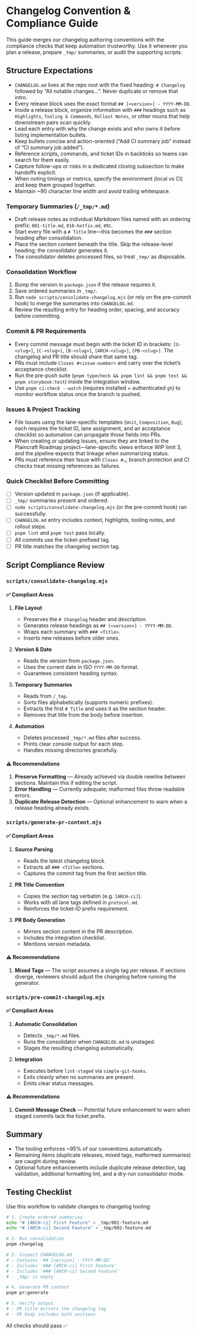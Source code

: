 # Changelog Convention & Compliance Guide

This guide merges our changelog authoring conventions with the compliance
checks that keep automation trustworthy. Use it whenever you plan a release,
prepare `_tmp/` summaries, or audit the supporting scripts.

## Structure Expectations

- `CHANGELOG.md` lives at the repo root with the fixed heading:
  `# Changelog` followed by “All notable changes…”. Never duplicate or remove
  that intro.
- Every release block uses the exact format `## [<version>] - YYYY-MM-DD`.
- Inside a release block, organize information with `###` headings such as
  `Highlights`, `Tooling & Commands`, `Rollout Notes`, or other nouns that help
  downstream pairs scan quickly.
- Lead each entry with why the change exists and who owns it before listing
  implementation bullets.
- Keep bullets concise and action-oriented (“Add CI summary job” instead of
  “CI summary job added”).
- Reference scripts, commands, and ticket IDs in backticks so teams can search
  for them easily.
- Capture follow-ups or risks in a dedicated closing subsection to make
  handoffs explicit.
- When noting timings or metrics, specify the environment (local vs CI) and
  keep them grouped together.
- Maintain ~90 character line width and avoid trailing whitespace.

### Temporary Summaries (`/_tmp/*.md`)

- Draft release notes as individual Markdown files named with an ordering
  prefix: `001-title.md`, `010-hotfix.md`, etc.
- Start every file with a `# Title` line—this becomes the `###` section heading
  after consolidation.
- Place the section content beneath the title. Skip the release-level heading;
  the consolidator generates it.
- The consolidator deletes processed files, so treat `_tmp/` as disposable.

### Consolidation Workflow

1. Bump the version in `package.json` if the release requires it.
2. Save ordered summaries in `_tmp/`.
3. Run `node scripts/consolidate-changelog.mjs` (or rely on the pre-commit
   hook) to merge the summaries into `CHANGELOG.md`.
4. Review the resulting entry for heading order, spacing, and accuracy before
   committing.

### Commit & PR Requirements

- Every commit message must begin with the ticket ID in brackets: `[U-<slug>]`,
  `[C-<slug>]`, `[B-<slug>]`, `[ARCH-<slug>]`, `[PB-<slug>]`. The changelog and
  PR title should share that same tag.
- PRs must include `Closes #<issue-number>` and carry over the ticket’s
  acceptance checklist.
- Run the pre-push suite (`pnpm typecheck && pnpm lint && pnpm test && pnpm
storybook:test`) inside the integration window.
- Use `pnpm ci:check --watch` (requires installed + authenticated `gh`) to
  monitor workflow status once the branch is pushed.

### Issues & Project Tracking

- File Issues using the lane-specific templates (`Unit`, `Composition`, `Bug`);
  each requires the ticket ID, lane assignment, and an acceptance checklist so
  automation can propagate those fields into PRs.
- When creating or updating Issues, ensure they are linked to the Plaincraft
  Roadmap project—lane-specific views enforce WIP limit 3, and the pipeline
  expects that linkage when summarizing status.
- PRs must reference their Issue with `Closes #…`; branch protection and CI
  checks treat missing references as failures.

### Quick Checklist Before Committing

- [ ] Version updated in `package.json` (if applicable).
- [ ] `_tmp/` summaries present and ordered.
- [ ] `node scripts/consolidate-changelog.mjs` (or the pre-commit hook) ran
      successfully.
- [ ] `CHANGELOG.md` entry includes context, highlights, tooling notes, and
      rollout steps.
- [ ] `pnpm lint` and `pnpm test` pass locally.
- [ ] All commits use the ticket-prefixed tag.
- [ ] PR title matches the changelog section tag.

## Script Compliance Review

### `scripts/consolidate-changelog.mjs`

#### ✅ Compliant Areas

1. **File Layout**
   - Preserves the `# Changelog` header and description.
   - Generates release headings as `## [<version>] - YYYY-MM-DD`.
   - Wraps each summary with `### <Title>`.
   - Inserts new releases before older ones.

2. **Version & Date**
   - Reads the version from `package.json`.
   - Uses the current date in ISO `YYYY-MM-DD` format.
   - Guarantees consistent heading syntax.

3. **Temporary Summaries**
   - Reads from `/_tmp`.
   - Sorts files alphabetically (supports numeric prefixes).
   - Extracts the first `# Title` and uses it as the section header.
   - Removes that title from the body before insertion.

4. **Automation**
   - Deletes processed `_tmp/*.md` files after success.
   - Prints clear console output for each step.
   - Handles missing directories gracefully.

#### ⚠️ Recommendations

1. **Preserve Formatting** — Already achieved via double newline between
   sections. Maintain this if editing the script.
2. **Error Handling** — Currently adequate; malformed files throw readable
   errors.
3. **Duplicate Release Detection** — Optional enhancement to warn when a
   release heading already exists.

### `scripts/generate-pr-content.mjs`

#### ✅ Compliant Areas

1. **Source Parsing**
   - Reads the latest changelog block.
   - Extracts all `### <Title>` sections.
   - Captures the commit tag from the first section title.

2. **PR Title Convention**
   - Copies the section tag verbatim (e.g. `[ARCH-ci]`).
   - Works with all lane tags defined in `protocol.md`.
   - Reinforces the ticket-ID prefix requirement.

3. **PR Body Generation**
   - Mirrors section content in the PR description.
   - Includes the integration checklist.
   - Mentions version metadata.

#### ⚠️ Recommendations

1. **Mixed Tags** — The script assumes a single tag per release. If sections
   diverge, reviewers should adjust the changelog before running the generator.

### `scripts/pre-commit-changelog.mjs`

#### ✅ Compliant Areas

1. **Automatic Consolidation**
   - Detects `_tmp/*.md` files.
   - Runs the consolidator when `CHANGELOG.md` is unstaged.
   - Stages the resulting changelog automatically.

2. **Integration**
   - Executes before `lint-staged` via `simple-git-hooks`.
   - Exits cleanly when no summaries are present.
   - Emits clear status messages.

#### ⚠️ Recommendations

1. **Commit Message Check** — Potential future enhancement to warn when staged
   commits lack the ticket prefix.

## Summary

- The tooling enforces ~95% of our conventions automatically.
- Remaining items (duplicate releases, mixed tags, malformed summaries) are
  caught during review.
- Optional future enhancements include duplicate release detection, tag
  validation, additional formatting lint, and a dry-run consolidator mode.

## Testing Checklist

Use this workflow to validate changes to changelog tooling:

```bash
# 1. Create ordered summaries
echo "# [ARCH-ci] First Feature" > _tmp/001-feature.md
echo "# [ARCH-ci] Second Feature" > _tmp/002-feature.md

# 2. Run consolidation
pnpm changelog

# 3. Inspect CHANGELOG.md
# - Contains '## [version] - YYYY-MM-DD'
# - Includes '### [ARCH-ci] First Feature'
# - Includes '### [ARCH-ci] Second Feature'
# - _tmp/ is empty

# 4. Generate PR content
pnpm pr:generate

# 5. Verify output
# - PR title mirrors the changelog tag
# - PR body includes both sections
```

All checks should pass ✅
